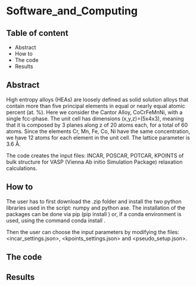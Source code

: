 # Software_and_Computing
## Table of content 
- Abstract
- How to
- The code 
- Results
## Abstract
High entropy alloys (HEAs) are loosely defined as solid solution alloys that contain more than five principal elements in equal or nearly equal atomic percent (at. %). 
Here we consider the Cantor Alloy, CoCrFeMnNi, with a single fcc-phase. The unit cell has dimensions (x,y,z)=(5x4x3), meaning that it is composed by 3 planes along z of 20 atoms each, for a total of 60 atoms. Since the elements Cr, Mn, Fe, Co, Ni have the same concentration, we have 12 atoms for each element in the unit cell.
The lattice parameter is 3.6 Å.

The code creates the input files: INCAR, POSCAR, POTCAR, KPOINTS of bulk structure for VASP (Vienna Ab initio Simulation Package) relaxation calculations.

## How to
The user has to first download the .zip folder and install the two python libraries used in the script: numpy and python ase. The installation of the packages can be done via pip (pip install <package name>) or, if a conda environment is used, using the command conda install <package name>.

Then the user can choose the input parameters by modifying the files: <incar_settings.json>, <kpoints_settings.json> and <pseudo_setup.json>.



## The code
## Results